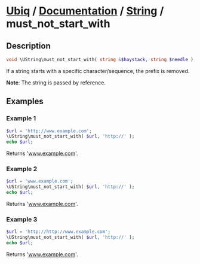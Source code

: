 [Ubiq](https://github.com/Pixel418/Ubiq#readme) / [Documentation](../index.md#readme) / [String](../index.md#string) / must_not_start_with
======


Description
-------- 

```php
void \UString\must_not_start_with( string &$haystack, string $needle );
```

If a string starts with a specific character/sequence, the prefix is removed.

**Note**: The string is passed by reference.



Examples
--------

### Example 1

```php
$url = 'http://www.example.com';
\UString\must_not_start_with( $url, 'http://' );
echo $url;
```
Returns 'www.example.com'.

### Example 2

```php
$url = 'www.example.com';
\UString\must_not_start_with( $url, 'http://' );
echo $url;
```
Returns 'www.example.com'.

### Example 3

```php
$url = 'http://http://www.example.com';
\UString\must_not_start_with( $url, 'http://' );
echo $url;
```
Returns 'www.example.com'.
